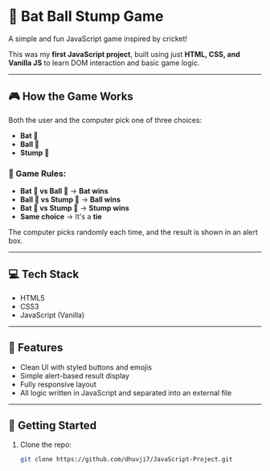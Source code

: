 # 🏏 Bat Ball Stump Game

A simple and fun JavaScript game inspired by cricket!

This was my **first JavaScript project**, built using just **HTML, CSS, and Vanilla JS** to learn DOM interaction and basic game logic.

---

## 🎮 How the Game Works

Both the user and the computer pick one of three choices:

- **Bat 🏏**
- **Ball 🎾**
- **Stump 🧱**

### 🧠 Game Rules:

- **Bat 🏏 vs Ball 🎾** → **Bat wins**
- **Ball 🎾 vs Stump 🧱** → **Ball wins**
- **Bat 🏏 vs Stump 🧱** → **Stump wins**
- **Same choice** → It's a **tie**

The computer picks randomly each time, and the result is shown in an alert box.

---

## 💻 Tech Stack

- HTML5
- CSS3
- JavaScript (Vanilla)

---

## 🧾 Features

- Clean UI with styled buttons and emojis
- Simple alert-based result display
- Fully responsive layout
- All logic written in JavaScript and separated into an external file

---

## 🚀 Getting Started

1. Clone the repo:
   ```bash
   git clone https://github.com/dhuvji7/JavaScript-Project.git
